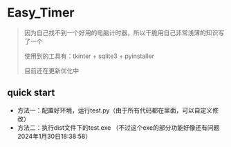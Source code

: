 # Easy_Timer

> 因为自己找不到一个好用的电脑计时器，所以干脆用自己非常浅薄的知识写了一个
>
> 使用到的工具有：tkinter + sqlite3 + pyinstaller
>
> 目前还在更新优化中

## quick start

- 方法一：配置好环境，运行test.py（由于所有代码都在里面，可以自定义修改）
- 方法二：执行dist文件下的test.exe （不过这个exe的部分功能好像还有问题2024年1月30日18:38:58）
